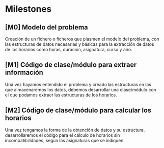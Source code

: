 # Milestones

## [M0] Modelo del problema

Creación de un fichero o ficheros que plasmen el modelo del problema, con las estructuras de datos necesarias y básicas para la extracción de datos de los horarios como horas, duración, asignatura, curso y año.

## [M1] Código de clase/módulo para extraer información

Una vez hayamos entendido el problema y creado las estructuras en las que almacenaremos los datos, debemos desarrollar una clase/módulo con el que podamos extraer las estructuras de los horarios.

## [M2] Código de clase/módulo para calcular los horarios

Una vez tengamos la forma de la obtención de datos y su estructura, desarrollaremos el código para el cálculo de horarios sin incompatibilidades, según las asignaturas que se indiquen.


